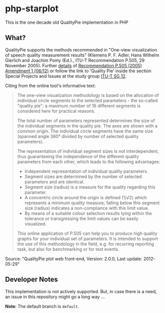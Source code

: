 # php-starplot
This is the one decade old QualityPie implementation in PHP

## What?
QualityPie supports the methods recommended in "One-view visualization of speech quality measurement results" (Klemens P. F. Adler, Hans Wilhelm Gierlich and Joachim Pomy (Ed.)., ITU-T Recommendation P.505, 29 November 2005). Further [details](http://www.itu.int/rec/T-REC-P.505-201206-I!Amd1) of [Recommendation P.505 (2005) Amendment 1 (06/12)](http://www.itu.int/rec/dologin_pub.asp?lang=e&id=T-REC-P.505-201206-I!Amd1!PDF-E&type=items) or follow the link to 'Quality Pie' inside the section Special Projects and Issues at the study group [ITU-T SG 12](http://www.itu.int/ITU-T/studygroups/com12/).

Citing from the online tool's informative text:
> The one-view visualization methodology is based on the allocation of individual circle segments to the selected parameters - the so-called "quality pie"; a maximum number of 16 different segments is considered here for practical reasons.
>
>The total number of parameters represented determines the size of the individual segments in the quality pie. The axes are shown with a common origin. The individual circle segments have the same size (spanned angle 360° divided by number of selected quality parameters).
>
>The representation of individual segment sizes is not interdependent, thus guaranteeing the independence of the different quality parameters from each other, which leads to the following advantages:
>
>* Independent representation of individual quality parameters.
>* Segment sizes are determined by the number of selected parameters and are identical.
>* Segment size (radius) is a measure for the quality regarding this parameter.
>* A concentric circle around the origin is defined (1/√2) which represents a minimum quality measure; falling below this segment size (radius) indicates a non-compliance with this limit value.
>* By means of a suitable colour selection results lying within the tolerance or transgressing the limit values can be easily visualized.
>
> This online application of P.505 can help you to produce high quality graphs for your individual set of parameters. It is intended to support the use of this methodology in the field, e.g. for recurring reporting task, but also for benchmarking or for test events.

Source: "QualityPie plot web front-end, Version: 2.0.0, Last update: 2012-05-29"

## Developer Notes
This implementation is not actively supported. But, in case there is a need, an issue in this repository might go a long way ...

**Note**: The default branch is `default`.
